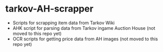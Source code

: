 # tarkov-AH-scrapper

- Scripts for scrapping item data from Tarkov Wiki
- AHK script for parsing data from Tarkov ingame Auction House (not moved to this repo yet)
- OCR scripts for getting price data from AH images (not moved to this repo yet)
